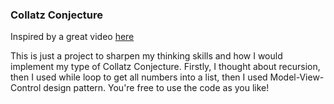 ### Collatz Conjecture

Inspired by a great video [here](https://www.youtube.com/watch?v=094y1Z2wpJg)

This is just a project to sharpen my thinking skills and how I would implement my type of Collatz Conjecture. Firstly, I thought about recursion, then I used while loop to get all numbers into a list, then I used Model-View-Control design pattern. You're free to use the code as you like! 
